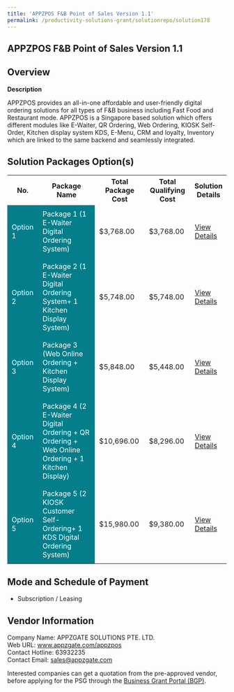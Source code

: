 ```yaml
---
title: 'APPZPOS F&B Point of Sales Version 1.1'
permalink: /productivity-solutions-grant/solutionrepo/solution178
---
```


## APPZPOS F&B Point of Sales Version 1.1

## Overview

**Description**

APPZPOS provides an all-in-one affordable and user-friendly digital ordering solutions for all types of F&B business including Fast Food and Restaurant mode. APPZPOS is a Singapore based solution which offers different modules like E-Waiter, QR Ordering, Web Ordering, KIOSK Self-Order, Kitchen display system KDS, E-Menu, CRM and loyalty, Inventory which are linked to the same backend and seamlessly integrated.

## Solution Packages Option(s)

<table>
<tr>
<th><b>No.</b></th>
<th><b>Package Name</b></th>
<th><b>Total Package Cost</b></th>
<th><b>Total Qualifying Cost</b></th>
<th><b>Solution Details</b></th>
</tr>
<tr>
<td style='padding: 10px; background-color: #037E8A; color: #FFFFFF;'>Option 1</td>
<td style='padding: 10px; background-color: #037E8A; color: #FFFFFF;'>Package 1 (1 E-Waiter Digital Ordering System)</td>
<td style='padding: 10px;'>$3,768.00</td>
<td style='padding: 10px;'>$3,768.00</td>
<td style='padding: 10px;'><a href='/images/psg/APPZGATE_SOLUTIONS_APPZPOS_Desensitised_Annex_3_Part_1.pdf' target='_blank'>View Details</a></td>
</tr>
<tr>
<td style='padding: 10px; background-color: #037E8A; color: #FFFFFF;'>Option 2</td>
<td style='padding: 10px; background-color: #037E8A; color: #FFFFFF;'>Package 2 (1 E-Waiter Digital Ordering System+ 1 Kitchen Display System)</td>
<td style='padding: 10px;'>$5,748.00</td>
<td style='padding: 10px;'>$5,748.00</td>
<td style='padding: 10px;'><a href='/images/psg/APPZGATE_SOLUTIONS_APPZPOS_Desensitised_Annex_3_Part_2.pdf' target='_blank'>View Details</a></td>
</tr>
<tr>
<td style='padding: 10px; background-color: #037E8A; color: #FFFFFF;'>Option 3</td>
<td style='padding: 10px; background-color: #037E8A; color: #FFFFFF;'>Package 3 (Web Online Ordering + Kitchen Display System)</td>
<td style='padding: 10px;'>$5,848.00</td>
<td style='padding: 10px;'>$5,448.00</td>
<td style='padding: 10px;'><a href='/images/psg/APPZGATE_SOLUTIONS_APPZPOS_Desensitised_Annex_3_Part_3.pdf' target='_blank'>View Details</a></td>
</tr>
<tr>
<td style='padding: 10px; background-color: #037E8A; color: #FFFFFF;'>Option 4</td>
<td style='padding: 10px; background-color: #037E8A; color: #FFFFFF;'>Package 4 (2 E-Waiter Digital Ordering + QR Ordering + Web Online Ordering + 1 Kitchen Display)</td>
<td style='padding: 10px;'>$10,696.00</td>
<td style='padding: 10px;'>$8,296.00</td>
<td style='padding: 10px;'><a href='/images/psg/APPZGATE_SOLUTIONS_APPZPOS_Desensitised_Annex_3_Part_4.pdf' target='_blank'>View Details</a></td>
</tr>
<tr>
<td style='padding: 10px; background-color: #037E8A; color: #FFFFFF;'>Option 5</td>
<td style='padding: 10px; background-color: #037E8A; color: #FFFFFF;'>Package 5 (2 KIOSK Customer Self-Ordering+ 1 KDS Digital Ordering System)</td>
<td style='padding: 10px;'>$15,980.00</td>
<td style='padding: 10px;'>$9,380.00</td>
<td style='padding: 10px;'><a href='/images/psg/APPZGATE_SOLUTIONS_APPZPOS_Desensitised_Annex_3_Part_5.pdf' target='_blank'>View Details</a></td>
</tr>
</table>

## Mode and Schedule of Payment

 - Subscription / Leasing

## Vendor Information

 Company Name: APPZGATE SOLUTIONS PTE. LTD.<br>Web URL: www.appzgate.com/appzpos <br>Contact Hotline: 63932235 <br>Contact Email: sales@appzgate.com <br>

Interested companies can get a quotation from the pre-approved vendor, before applying for the PSG through the <a href='https://www.businessgrants.gov.sg/' target='_blank' rel='noopener'>Business Grant Portal (BGP)</a>.

<script src="/jquery/resize-tables.js"></script>
